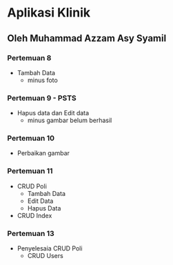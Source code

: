 # Aplikasi Klinik

## Oleh Muhammad Azzam Asy Syamil

### Pertemuan 8
* Tambah Data
    * minus foto

### Pertemuan 9 - PSTS
* Hapus data dan Edit data
    * minus gambar belum berhasil

### Pertemuan 10
* Perbaikan gambar
      
### Pertemuan 11
* CRUD Poli
    * Tambah Data
    * Edit Data
    * Hapus Data
* CRUD Index

### Pertemuan 13
* Penyelesaia CRUD Poli
    * CRUD Users
